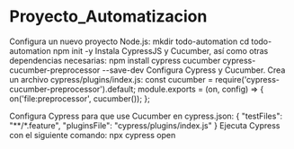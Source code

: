 # Proyecto_Automatizacion
Configura un nuevo proyecto Node.js:
  mkdir todo-automation
  cd todo-automation
  npm init -y
Instala CypressJS y Cucumber, así como otras dependencias necesarias:
  npm install cypress cucumber cypress-cucumber-preprocessor --save-dev
Configura Cypress y Cucumber. Crea un archivo cypress/plugins/index.js:
  const cucumber = require('cypress-cucumber-preprocessor').default;
  module.exports = (on, config) => {
  on('file:preprocessor', cucumber());
  };

Configura Cypress para que use Cucumber en cypress.json:
  {
  "testFiles": "**/*.feature",
  "pluginsFile": "cypress/plugins/index.js"
  }
Ejecuta Cypress con el siguiente comando:
  npx cypress open

